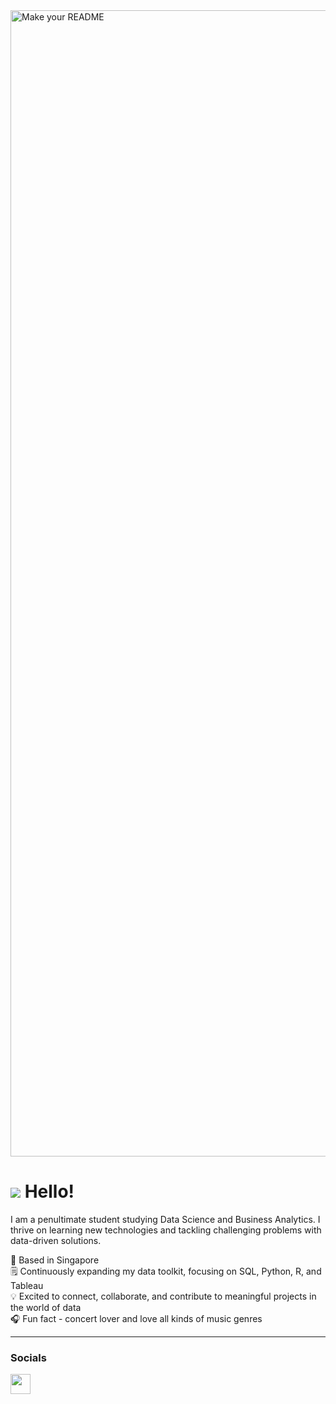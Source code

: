 <img width="1834" alt="Make your README" src="https://github.com/user-attachments/assets/94b69eba-25fa-4722-8d5b-7bdb816e887e">

![](https://user-images.githubusercontent.com/18350557/176309783-0785949b-9127-417c-8b55-ab5a4333674e.gif) Hello!
=================================================================================================================================

I am a penultimate student studying Data Science and Business Analytics. I thrive on learning new technologies and tackling challenging problems with data-driven solutions.

🤍  Based in Singapore <br>
🗒️  Continuously expanding my data toolkit, focusing on SQL, Python, R, and Tableau <br>
💡  Excited to connect, collaborate, and contribute to meaningful projects in the world of data <br>
🎧  Fun fact - concert lover and love all kinds of music genres <br>

----------------------------------


### Socials

<p align="left"> <a href="https://www.linkedin.com/in/charmaine-lee-40149716a" target="_blank" rel="noreferrer"><img src="https://raw.githubusercontent.com/danielcranney/readme-generator/main/public/icons/socials/linkedin.svg" width="32" height="32" /></a></p>
